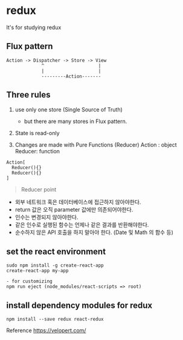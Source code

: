# redux
It's for studying redux

## Flux pattern
```
Action -> Dispatcher -> Store -> View
             ^                    |
             |                    |
             ---------Action------- 
```             

## Three rules 

1. use only one store (Single Source of Truth)
   * but there are many stores in Flux pattern. 

2. State is read-only
3. Changes are made with Pure Functions (Reducer)
Action : object
Reducer: function 
```
Action[
  Reducer(){}
  Reducer(){}
]
```

> Reducer point
- 외부 네트워크 혹은 데이터베이스에 접근하지 않아야한다.
- return 값은 오직 parameter 값에만 의존되어야한다.
- 인수는 변경되지 않아야한다.
- 같은 인수로 실행된 함수는 언제나 같은 결과를 반환해야한다.
- 순수하지 않은 API 호출을 하지 말아야 한다. (Date 및 Math 의 함수 등)


## set the react environment 
```
sudo npm install -g create-react-app
create-react-app my-app

- for customizing
npm run eject (node_modules/react-scripts => root)
```


## install dependency modules for redux
```
npm install --save redux react-redux
``` 



Reference
https://velopert.com/
